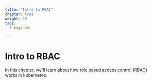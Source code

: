 ```yaml
---
title: "Intro to RBAC"
chapter: true
weight: 90
tags:
  - beginner
  
---
```

# Intro to RBAC

In this chapter, we'll learn about how role based access control (RBAC) works in kubernetes.
